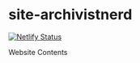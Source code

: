 # site-archivistnerd
[![Netlify Status](https://api.netlify.com/api/v1/badges/0c382636-2ee9-4e9d-bf05-fd2f9f1dcfe0/deploy-status)](https://app.netlify.com/sites/archivist-nerd/deploys)

Website Contents
